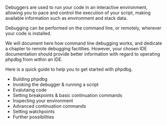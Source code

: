 Debuggers are used to run your code in an interactive environment, allowing you to pace and control the execution of your script, making available information such as environment and stack data.

Debugging can be performed on the command line, or remotely, wherever your code is installed.

We will document here how command line debugging works, and dedicate a chapter to remote debugging facitilies. However, your chosen IDE documentation should provide better information with regard to operating phpdbg from within an IDE.

Here is a quick guide to help you to get started with phpdbg.

- Building phpdbg
- Invoking the debugger & running a script 
- Evalutaing code
- Setting breakpoints & basic continuation commands
- Inspecting your environment
- Advanced continuation commands
- Setting watchpoints
- Further possibilities
